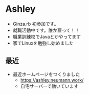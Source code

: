 # Ashley

* Ginza.rb 初参加です。
* 就職活動中です。誰か雇って！！
* 職業訓練校でJavaとかやってます
* 家でLinuxを勉強し始めました

## 最近

* 最近ホームページをつくりました
  * https://ashley.neumann.work/
  * 自宅サーバーで動いています
